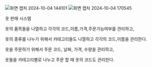 

![화면 캡처 2024-10-04 144101](https://github.com/user-attachments/assets/d25d7cb0-eb56-4015-b87c-13f1418622b2)
![화면 캡처 2024-10-04 170545](https://github.com/user-attachments/assets/ae37d6c3-a6a6-4751-8f92-bca847ccac92)


옷 판매 시스템

옷의 품목들을 나열하고 각각의 코드,이름,가격,주문가능여부를 관리하고,

옷의 종류를 나누기 위해서 카테고리들도 나열하고 각각의 코드,이름을 관리한다.

옷을 주문하기 위해서 주문 코드, 날짜, 가격, 수량을 관리하고,

옷들을 카테고리별로 나누고 주문 할 때 옷의 코드도 관리한다.
